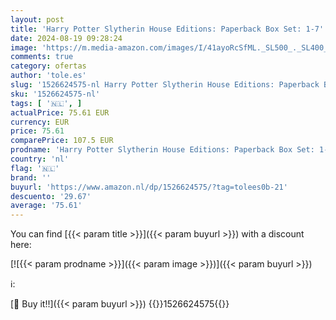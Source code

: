 ```yaml
---
layout: post
title: 'Harry Potter Slytherin House Editions: Paperback Box Set: 1-7'
date: 2024-08-19 09:28:24
image: 'https://m.media-amazon.com/images/I/41ayoRcSfML._SL500_._SL400_.jpg'
comments: true
category: ofertas
author: 'tole.es'
slug: '1526624575-nl Harry Potter Slytherin House Editions: Paperback Box Set: 1-7'
sku: '1526624575-nl'
tags: [ '🇳🇱', ]
actualPrice: 75.61 EUR
currency: EUR
price: 75.61
comparePrice: 107.5 EUR
prodname: 'Harry Potter Slytherin House Editions: Paperback Box Set: 1-7'
country: 'nl'
flag: '🇳🇱'
brand: ''
buyurl: 'https://www.amazon.nl/dp/1526624575/?tag=tolees0b-21'
descuento: '29.67'
average: '75.61'
---
```


You can find [{{< param title >}}]({{< param buyurl >}}) with a discount here:

[![{{< param prodname >}}]({{< param image >}})]({{< param buyurl >}})

ℹ️:


[🛒 Buy it!!]({{< param buyurl >}})
{{<world>}}1526624575{{</world>}}
